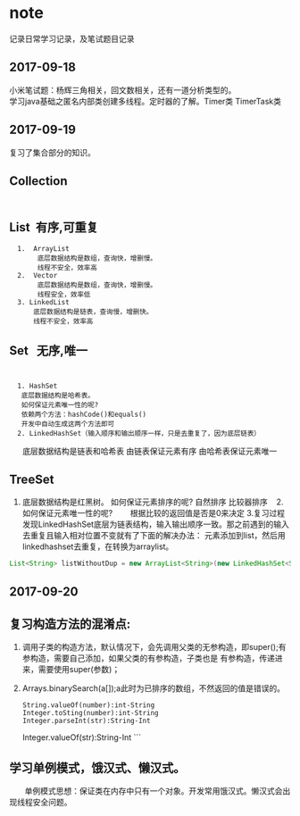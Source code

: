 # note
记录日常学习记录，及笔试题目记录

2017-09-18
-------------------------------------------------------------------

小米笔试题：杨辉三角相关，回文数相关，还有一道分析类型的。<br> 
学习java基础之匿名内部类创建多线程。定时器的了解。Timer类 TimerTask类<br> 

2017-09-19
-----------------------------------------------------------------------------

复习了集合部分的知识。<br> 
## Collection<br> <br> 
## List  有序,可重复                                                                     <br> 
      1.  ArrayList 
           底层数据结构是数组，查询快，增删慢。
           线程不安全，效率高 
      2.  Vector
           底层数据结构是数组，查询快，增删慢。 
           线程安全，效率低 
      3. LinkedList
          底层数据结构是链表，查询慢，增删快。
          线程不安全，效率高
      
## Set   无序,唯一                                                                                             <br> 
      1. HashSet
       底层数据结构是哈希表。
       如何保证元素唯一性的呢?
       依赖两个方法：hashCode()和equals()
       开发中自动生成这两个方法即可
      2. LinkedHashSet（输入顺序和输出顺序一样，只是去重复了，因为底层链表）
       底层数据结构是链表和哈希表 
       由链表保证元素有序 由哈希表保证元素唯一 
        
## TreeSet                                                                                                              <br> 
   1. 底层数据结构是红黑树。 
       如何保证元素排序的呢? 
           自然排序
           比较器排序 
    2.如何保证元素唯一性的呢? 
        根据比较的返回值是否是0来决定
    3.复习过程发现LinkedHashSet底层为链表结构，输入输出顺序一致。那之前遇到的输入去重复且输入相对位置不变就有了下面的解决办法：
    元素添加到list，然后用linkedhashset去重复，在转换为arraylist。<br> 
 ```java
List<String> listWithoutDup = new ArrayList<String>(new LinkedHashSet<String>(list));
```
        
2017-09-20
--------------------------------------------------------------------------------------

## 复习构造方法的混淆点:<br>
   1. 调用子类的构造方法，默认情况下，会先调用父类的无参构造，即super();有参构造，需要自己添加，如果父类的有参构造，子类也是
    有参构造，传递进来，需要使用super(参数)；
   
   2. Arrays.binarySearch(a[]);a此时为已排序的数组，不然返回的值是错误的。
        ```
        String.valueOf(number):int-String
        Integer.toSting(number):int-String
        Integer.parseInt(str):String-Int
        Integer.valueOf(str):String-Int
        ```
## 学习单例模式，饿汉式、懒汉式。<br> 
        单例模式思想：保证类在内存中只有一个对象。开发常用饿汉式。懒汉式会出现线程安全问题。
